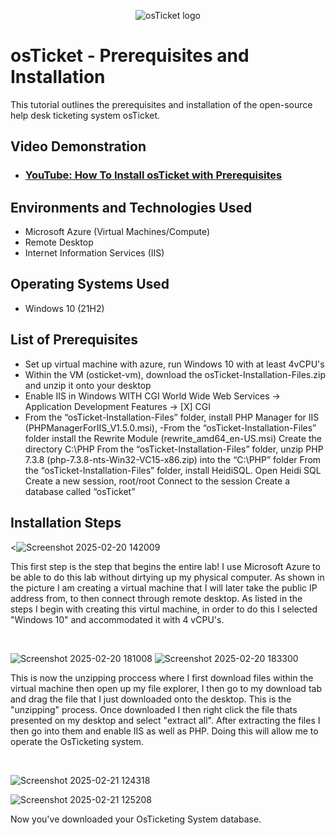 <p align="center">
<img src="https://i.imgur.com/Clzj7Xs.png" alt="osTicket logo"/>
</p>

<h1>osTicket - Prerequisites and Installation</h1>
This tutorial outlines the prerequisites and installation of the open-source help desk ticketing system osTicket.<br />


<h2>Video Demonstration</h2>

- ### [YouTube: How To Install osTicket with Prerequisites](https://www.youtube.com)

<h2>Environments and Technologies Used</h2>

- Microsoft Azure (Virtual Machines/Compute)
- Remote Desktop
- Internet Information Services (IIS)

<h2>Operating Systems Used </h2>

- Windows 10</b> (21H2)

<h2>List of Prerequisites</h2>

- Set up virtual machine with azure, run Windows 10 with at least 4vCPU's
- Within the VM (osticket-vm), download the osTicket-Installation-Files.zip and unzip it onto your desktop
- Enable IIS in Windows WITH CGI
World Wide Web Services -> Application Development Features -> [X] CGI
- From the “osTicket-Installation-Files” folder, install PHP Manager for IIS (PHPManagerForIIS_V1.5.0.msi),
-From the “osTicket-Installation-Files” folder install the Rewrite Module (rewrite_amd64_en-US.msi)
Create the directory C:\PHP
From the “osTicket-Installation-Files” folder, unzip PHP 7.3.8 (php-7.3.8-nts-Win32-VC15-x86.zip) into the “C:\PHP” folder
From the “osTicket-Installation-Files” folder, install HeidiSQL.
Open Heidi SQL
Create a new session, root/root
Connect to the session
Create a database called “osTicket”


<h2>Installation Steps</h2>

<![Screenshot 2025-02-20 142009](https://github.com/user-attachments/assets/1e0be575-cfc7-4331-a880-67dd5b951fa0)

This first step is the step that begins the entire lab! I use Microsoft Azure to be able to do this lab without dirtying up my physical computer. As shown in the picture I am creating a virtual machine that I will later take the public IP address from, to then connect through remote desktop. As listed in the steps I begin with creating this virtul machine, in order to do this I selected "Windows 10" and accommodated it with 4 vCPU's.
</p>
<br />

<p>


![Screenshot 2025-02-20 181008](https://github.com/user-attachments/assets/1f2031c9-7006-4ef0-8970-cc88d6b2d542)
![Screenshot 2025-02-20 183300](https://github.com/user-attachments/assets/30f208dd-beb4-4733-91c0-e93a789e61fa)

This is now the unzipping proccess where I first download files within the virtual machine then open up my file explorer, I then go to my download tab and drag the file that I just downloaded onto the desktop. This is the "unzipping" process. Once downloaded I then right click the file thats presented on my desktop and select "extract all". After extracting the files I then go into them and enable IIS as well as PHP. Doing this will allow me to operate the OsTicketing system.
</p>
<br />

<p>

![Screenshot 2025-02-21 124318](https://github.com/user-attachments/assets/2fa48d3c-ee5b-4838-a9f1-fa995277c634)

![Screenshot 2025-02-21 125208](https://github.com/user-attachments/assets/a2675cca-1562-4f7f-aeb0-9a6495ec93da)

Now you've downloaded your OsTicketing System database.
</p>
<br />
